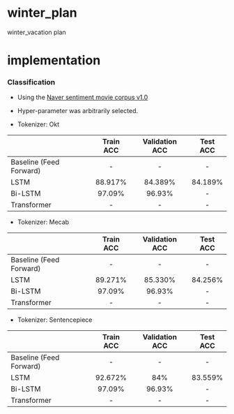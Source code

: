 # winter_plan
winter_vacation plan
# implementation

### Classification
+ Using the [Naver sentiment movie corpus v1.0](https://github.com/e9t/nsmc)
+ Hyper-parameter was arbitrarily selected.

+ Tokenizer: Okt

|                  | Train ACC | Validation ACC | Test ACC |
| :--------------- | :-------: | :------------: | :------: |
| Baseline (Feed Forward)         |  -  |     -     |  -  |
| LSTM           |  88.917%  | 84.389% | 84.189% |
| Bi-LSTM          | 97.09% | 96.93% | - |
| Transformer          | - | - | - |

+ Tokenizer: Mecab

|                  | Train ACC | Validation ACC | Test ACC |
| :--------------- | :-------: | :------------: | :------: |
| Baseline (Feed Forward)         |  -  |     -     |  -  |
| LSTM           |  89.271%  | 85.330% | 84.256% |
| Bi-LSTM          | 97.09% | 96.93% | - |
| Transformer          | - | - | - |

+ Tokenizer: Sentencepiece

|                  | Train ACC | Validation ACC | Test ACC |
| :--------------- | :-------: | :------------: | :------: |
| Baseline (Feed Forward)         |  -  |     -     |  -  |
| LSTM           |  92.672%  | 84% | 83.559% |
| Bi-LSTM          | 97.09% | 96.93% | - |
| Transformer          | - | - | - |
